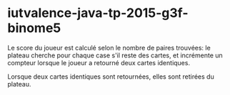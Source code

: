 # iutvalence-java-tp-2015-g3f-binome5

Le score du joueur est calculé selon le nombre de paires trouvées: le plateau cherche pour chaque case s'il reste des cartes, et incrémente un compteur lorsque le joueur a retourné deux cartes identiques.

Lorsque deux cartes identiques sont retournées, elles sont retirées du plateau.
